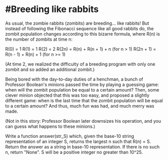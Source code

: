 #Breeding like rabbits 
===================== 
As usual, the zombie rabbits (zombits) are breeding... like rabbits! But instead of following the Fibonacci sequence like all good rabbits do, the zombit population changes according to this bizarre formula, where R(n) is the number of zombits at time n: 

R(0) = 1 
R(1) = 1 
R(2) = 2 
R(2n) = R(n) + R(n + 1) + n (for n > 1) 
R(2n + 1) = R(n - 1) + R(n) + 1 (for n >= 1) 

(At time 2, we realized the difficulty of a breeding program with only one zombit and so added an additional zombit.) 

Being bored with the day-to-day duties of a henchman, a bunch of Professor Boolean's minions passed the time by playing a guessing game: when will the zombit population be equal to a certain amount? Then, some clever minion objected that this was too easy, and proposed a slightly different game: when is the last time that the zombit population will be equal to a certain amount? And thus, much fun was had, and much merry was made. 

(Not in this story: Professor Boolean later downsizes his operation, and you can guess what happens to these minions.) 

Write a function answer(str_S) which, given the base-10 string representation of an integer S, returns the largest n such that R(n) = S. Return the answer as a string in base-10 representation. If there is no such n, return "None". S will be a positive integer no greater than 10^25.